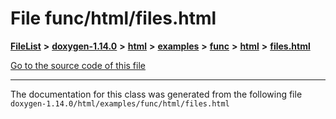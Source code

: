 

# File func/html/files.html



[**FileList**](files.md) **>** [**doxygen-1.14.0**](dir_9d5bad020669189c90cda983471be5d0.md) **>** [**html**](dir_05d1fd8a7cdd04f638f8b23196de02e2.md) **>** [**examples**](dir_aa52e73a32d193037813a53dcfe817b6.md) **>** [**func**](dir_b8a13f2b7ae4a8f5191b4862c1171d55.md) **>** [**html**](dir_5fb459011e5126c15a39ec430f942fa2.md) **>** [**files.html**](func_2html_2files_8html.md)

[Go to the source code of this file](func_2html_2files_8html_source.md)





































































------------------------------
The documentation for this class was generated from the following file `doxygen-1.14.0/html/examples/func/html/files.html`

